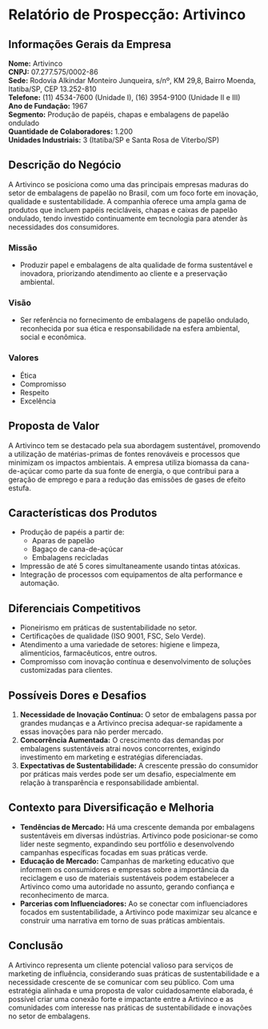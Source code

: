 # Relatório de Prospecção: Artivinco

## Informações Gerais da Empresa

**Nome:** Artivinco  
**CNPJ:** 07.277.575/0002-86  
**Sede:** Rodovia Alkindar Monteiro Junqueira, s/nº, KM 29,8, Bairro Moenda, Itatiba/SP, CEP 13.252-810  
**Telefone:** (11) 4534-7600 (Unidade I), (16) 3954-9100 (Unidade II e III)  
**Ano de Fundação:** 1967  
**Segmento:** Produção de papéis, chapas e embalagens de papelão ondulado  
**Quantidade de Colaboradores:** 1.200  
**Unidades Industriais:** 3 (Itatiba/SP e Santa Rosa de Viterbo/SP)

## Descrição do Negócio

A Artivinco se posiciona como uma das principais empresas maduras do setor de embalagens de papelão no Brasil, com um foco forte em inovação, qualidade e sustentabilidade. A companhia oferece uma ampla gama de produtos que incluem papéis recicláveis, chapas e caixas de papelão ondulado, tendo investido continuamente em tecnologia para atender às necessidades dos consumidores.

### Missão

* Produzir papel e embalagens de alta qualidade de forma sustentável e inovadora, priorizando atendimento ao cliente e a preservação ambiental.

### Visão

* Ser referência no fornecimento de embalagens de papelão ondulado, reconhecida por sua ética e responsabilidade na esfera ambiental, social e econômica.

### Valores

* Ética
* Compromisso
* Respeito
* Excelência

## Proposta de Valor

A Artivinco tem se destacado pela sua abordagem sustentável, promovendo a utilização de matérias-primas de fontes renováveis e processos que minimizam os impactos ambientais. A empresa utiliza biomassa da cana-de-açúcar como parte da sua fonte de energia, o que contribui para a geração de emprego e para a redução das emissões de gases de efeito estufa.

## Características dos Produtos

- Produção de papéis a partir de:
  - Aparas de papelão
  - Bagaço de cana-de-açúcar
  - Embalagens recicladas
- Impressão de até 5 cores simultaneamente usando tintas atóxicas.
- Integração de processos com equipamentos de alta performance e automação.

## Diferenciais Competitivos

- Pioneirismo em práticas de sustentabilidade no setor.
- Certificações de qualidade (ISO 9001, FSC, Selo Verde).
- Atendimento a uma variedade de setores: higiene e limpeza, alimentícios, farmacêuticos, entre outros.
- Compromisso com inovação contínua e desenvolvimento de soluções customizadas para clientes.

## Possíveis Dores e Desafios

1. **Necessidade de Inovação Contínua:** O setor de embalagens passa por grandes mudanças e a Artivinco precisa adequar-se rapidamente a essas inovações para não perder mercado.
2. **Concorrência Aumentada:** O crescimento das demandas por embalagens sustentáveis atrai novos concorrentes, exigindo investimento em marketing e estratégias diferenciadas.
3. **Expectativas de Sustentabilidade:** A crescente pressão do consumidor por práticas mais verdes pode ser um desafio, especialmente em relação à transparência e responsabilidade ambiental.

## Contexto para Diversificação e Melhoria

- **Tendências de Mercado:** Há uma crescente demanda por embalagens sustentáveis em diversas indústrias. Artivinco pode posicionar-se como líder neste segmento, expandindo seu portfólio e desenvolvendo campanhas específicas focadas em suas práticas verde.
- **Educação de Mercado:** Campanhas de marketing educativo que informem os consumidores e empresas sobre a importância da reciclagem e uso de materiais sustentáveis podem estabelecer a Artivinco como uma autoridade no assunto, gerando confiança e reconhecimento de marca.
- **Parcerias com Influenciadores:** Ao se conectar com influenciadores focados em sustentabilidade, a Artivinco pode maximizar seu alcance e construir uma narrativa em torno de suas práticas ambientais.

## Conclusão

A Artivinco representa um cliente potencial valioso para serviços de marketing de influência, considerando suas práticas de sustentabilidade e a necessidade crescente de se comunicar com seu público. Com uma estratégia alinhada e uma proposta de valor cuidadosamente elaborada, é possível criar uma conexão forte e impactante entre a Artivinco e as comunidades com interesse nas práticas de sustentabilidade e inovações no setor de embalagens.